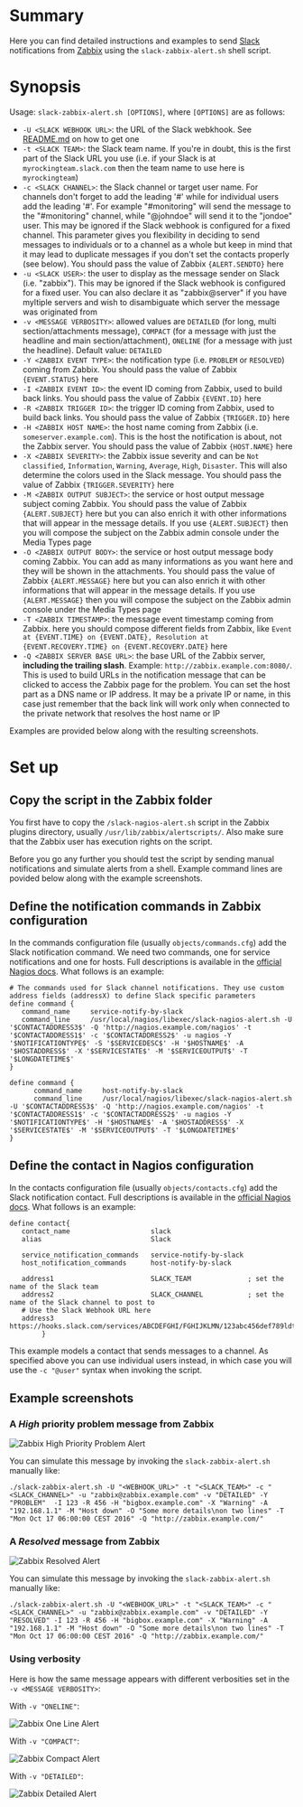 # Summary
Here you can find detailed instructions and examples to send [Slack](https://slack.com/) notifications from [Zabbix](https://www.zabbix.com/) using the `slack-zabbix-alert.sh` shell script.

# Synopsis
Usage: `slack-zabbix-alert.sh [OPTIONS]`, where `[OPTIONS]` are as follows:
* `-U <SLACK WEBHOOK URL>`: the URL of the Slack webkhook. See [README.md](https://github.com/flelli/slack-integrations#set-up-the-slack-webhook) on how to get one
* `-t <SLACK TEAM>`: the Slack team name. If you're in doubt, this is the first part of the Slack URL you use (i.e. if your Slack is at `myrockingteam.slack.com` then the team name to use here is `myrockingteam`)
* `-c <SLACK CHANNEL>`: the Slack channel or target user name. For channels don't forget to add the leading '#' while for individual users add the leading '#'. For example "#monitoring" will send the message to the "#monitoring" channel, while "@johndoe" will send it to the "jondoe" user. This may be ignored if the Slack webhook is configured for a fixed channel. This parameter gives you flexibility in deciding to send messages to individuals or to a channel as a whole but keep in mind that it may lead to duplicate messages if you don't set the contacts properly (see below). You should pass the value of Zabbix `{ALERT.SENDTO}` here
* `-u <SLACK USER>`: the user to display as the message sender on Slack (i.e. "zabbix"). This may be ignored if the Slack webhook is configured for a fixed user. You can also declare it as "zabbix@server" if you have myltiple servers and wish to disambiguate which server the message was originated from
* `-v <MESSAGE VERBOSITY>`: allowed values are `DETAILED` (for long, multi section/attachments message), `COMPACT` (for a message with just the headline and main section/attachment), `ONELINE` (for a message with just the headline). Default value: `DETAILED`
* `-Y <ZABBIX EVENT TYPE>`: the notification type (i.e. `PROBLEM` or `RESOLVED`) coming from Zabbix. You should pass the value of Zabbix `{EVENT.STATUS}` here
* `-I <ZABBIX EVENT ID>`: the event ID coming from Zabbix, used to build back links. You should pass the value of Zabbix `{EVENT.ID}` here
* `-R <ZABBIX TRIGGER ID>`: the trigger ID coming from Zabbix, used to build back links. You should pass the value of Zabbix `{TRIGGER.ID}` here
* `-H <ZABBIX HOST NAME>`: the host name coming from Zabbix (i.e. `someserver.example.com`). This is the host the notification is about, not the Zabbix server. You should pass the value of Zabbix `{HOST.NAME}` here
* `-X <ZABBIX SEVERITY>`: the Zabbix issue severity and can be `Not classified`, `Information`, `Warning`, `Average`, `High`, `Disaster`. This will also determine the colors used in the Slack message. You should pass the value of Zabbix `{TRIGGER.SEVERITY}` here
* `-M <ZABBIX OUTPUT SUBJECT>`: the service or host output message subject coming Zabbix. You should pass the value of Zabbix `{ALERT.SUBJECT}` here but you can also enrich it with other informations that will appear in the message details. If you use `{ALERT.SUBJECT}` then you will compose the subject on the Zabbix admin console under the Media Types page
* `-O <ZABBIX OUTPUT BODY>`: the service or host output message body coming Zabbix. You can add as many informations as you want here and they will be shown in the attachments. You should pass the value of Zabbix `{ALERT.MESSAGE}` here but you can also enrich it with other informations that will appear in the message details. If you use `{ALERT.MESSAGE}` then you will compose the subject on the Zabbix admin console under the Media Types page
* `-T <ZABBIX TIMESTAMP>`: the message event timestamp coming from Zabbix. here you should compose different fields from Zabbix, like `Event at {EVENT.TIME} on {EVENT.DATE}, Resolution at {EVENT.RECOVERY.TIME} on {EVENT.RECOVERY.DATE}` here
* `-Q <ZABBIX SERVER BASE URL>`: the base URL of the Zabbix server, **including the trailing slash**. Example: `http://zabbix.example.com:8080/`. This is used to build URLs in the notification message that can be clicked to access the Zabbix page for the problem. You can set the host part as a DNS name or IP address. It may be a private IP or name, in this case just remember that the back link will work only when connected to the private network that resolves the host name or IP

Examples are provided below along with the resulting screenshots.

# Set up

## Copy the script in the Zabbix folder
You first have to copy the `/slack-nagios-alert.sh` script in the Zabbix plugins directory, usually `/usr/lib/zabbix/alertscripts/`. Also make sure that the Zabbix user has execution rights on the script.

Before you go any further you should test the script by sending manual notifications and simulate alerts from a shell. Example command lines are povided below along with the example screenshots.














## Define the notification commands in Zabbix configuration
In the commands configuration file (usually `objects/commands.cfg`) add the Slack notification command. We need two commands, one for service notifications and one for hosts. Full descriptions is available in the [official Nagios docs](https://assets.nagios.com/downloads/nagioscore/docs/nagioscore/4/en/objectdefinitions.html#command). What follows is an example:
```
# The commands used for Slack channel notifications. They use custom address fields (addressX) to define Slack specific parameters
define command {
   command_name     service-notify-by-slack
   command_line     /usr/local/nagios/libexec/slack-nagios-alert.sh -U '$CONTACTADDRESS3$' -Q 'http://nagios.example.com/nagios' -t '$CONTACTADDRESS1$' -c '$CONTACTADDRESS2$' -u nagios -Y '$NOTIFICATIONTYPE$' -S '$SERVICEDESC$' -H '$HOSTNAME$' -A '$HOSTADDRESS$' -X '$SERVICESTATE$' -M '$SERVICEOUTPUT$' -T '$LONGDATETIME$'
}

define command {
      command_name     host-notify-by-slack
      command_line     /usr/local/nagios/libexec/slack-nagios-alert.sh -U '$CONTACTADDRESS3$' -Q 'http://nagios.example.com/nagios' -t '$CONTACTADDRESS1$' -c '$CONTACTADDRESS2$' -u nagios -Y '$NOTIFICATIONTYPE$' -H '$HOSTNAME$' -A '$HOSTADDRESS$' -X '$SERVICESTATE$' -M '$SERVICEOUTPUT$' -T '$LONGDATETIME$'
}
```

## Define the contact in Nagios configuration
In the contacts configuration file (usually `objects/contacts.cfg`) add the Slack notification contact. Full descriptions is available in the [official Nagios docs](https://assets.nagios.com/downloads/nagioscore/docs/nagioscore/4/en/objectdefinitions.html#contact). What follows is an example:
```
define contact{
   contact_name                    slack
   alias                           Slack
   
   service_notification_commands   service-notify-by-slack
   host_notification_commands      host-notify-by-slack

   address1                        SLACK_TEAM              ; set the name of the Slack team
   address2                        SLACK_CHANNEL           ; set the name of the Slack channel to post to
   # Use the Slack Webhook URL here
   address3                        https://hooks.slack.com/services/ABCDEFGHI/FGHIJKLMN/123abc456def789ldt645Bgs
        }
```

This example models a contact that sends messages to a channel. As specified above you can use individual users instead, in which case you will use the `-c "@user"` syntax when invoking the script.











## Example screenshots
### A *High* priority problem message from Zabbix
![Zabbix High Priority Problem Alert](screenshots/zabbix-problem-high-example.jpg)

You can simulate this message by invoking the `slack-zabbix-alert.sh` manually like:
```
./slack-zabbix-alert.sh -U "<WEBHOOK_URL>" -t "<SLACK_TEAM>" -c "<SLACK_CHANNEL>" -u "zabbix@zabbix.example.com" -v "DETAILED" -Y "PROBLEM"  -I 123 -R 456 -H "bigbox.example.com" -X "Warning" -A "192.168.1.1" -M "Host down" -O "Some more details\non two lines" -T "Mon Oct 17 06:00:00 CEST 2016" -Q "http://zabbix.example.com/"
```

### A *Resolved* message from Zabbix
![Zabbix Resolved Alert](screenshots/zabbix-resolved-example.jpg)

You can simulate this message by invoking the `slack-zabbix-alert.sh` manually like:
```
./slack-zabbix-alert.sh -U "<WEBHOOK_URL>" -t "<SLACK_TEAM>" -c "<SLACK_CHANNEL>" -u "zabbix@zabbix.example.com" -v "DETAILED" -Y "RESOLVED" -I 123 -R 456 -H "bigbox.example.com" -X "Warning" -A "192.168.1.1" -M "Host down" -O "Some more details\non two lines" -T "Mon Oct 17 06:00:00 CEST 2016" -Q "http://zabbix.example.com/"
```

### Using verbosity
Here is how the same message appears with different verbosities set in the `-v <MESSAGE VERBOSITY>`:

With `-v "ONELINE"`:

![Zabbix One Line Alert](screenshots/zabbix-verbosity-oneline-example.jpg)

With `-v "COMPACT"`:

![Zabbix Compact Alert](screenshots/zabbix-verbosity-compact-example.jpg)

With `-v "DETAILED"`:

![Zabbix Detailed Alert](screenshots/zabbix-verbosity-detailed-example.jpg)

